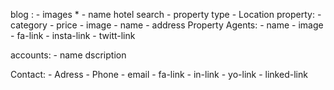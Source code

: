 blog : 
    - images *
    - name hotel
    search
        - property type 
        - Location
property:
     - category
     - price
     - image 
     - name
     - address
Property Agents:
    - name
    - image
    - fa-link
    - insta-link
    - twitt-link

accounts:
    - name
    dscription

Contact:
    - Adress
    - Phone
    - email
    - fa-link
    - in-link
    - yo-link
    - linked-link

